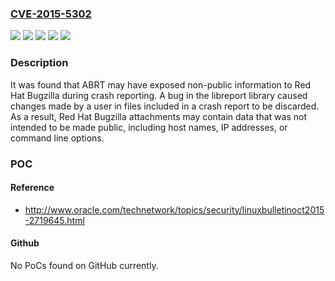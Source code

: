 ### [CVE-2015-5302](https://cve.mitre.org/cgi-bin/cvename.cgi?name=CVE-2015-5302)
![](https://img.shields.io/static/v1?label=Product&message=Red%20Hat%20Enterprise%20Linux%206&color=blue)
![](https://img.shields.io/static/v1?label=Product&message=Red%20Hat%20Enterprise%20Linux%207&color=blue)
![](https://img.shields.io/static/v1?label=Version&message=!%200%3A2.0.9-25.el6_7%20&color=brighgreen)
![](https://img.shields.io/static/v1?label=Version&message=!%200%3A2.1.11-35.el7%20&color=brighgreen)
![](https://img.shields.io/static/v1?label=Vulnerability&message=Insertion%20of%20Sensitive%20Information%20Into%20Sent%20Data&color=brighgreen)

### Description

It was found that ABRT may have exposed non-public information to Red Hat Bugzilla during crash reporting. A bug in the libreport library caused changes made by a user in files included in a crash report to be discarded. As a result, Red Hat Bugzilla attachments may contain data that was not intended to be made public, including host names, IP addresses, or command line options.

### POC

#### Reference
- http://www.oracle.com/technetwork/topics/security/linuxbulletinoct2015-2719645.html

#### Github
No PoCs found on GitHub currently.

